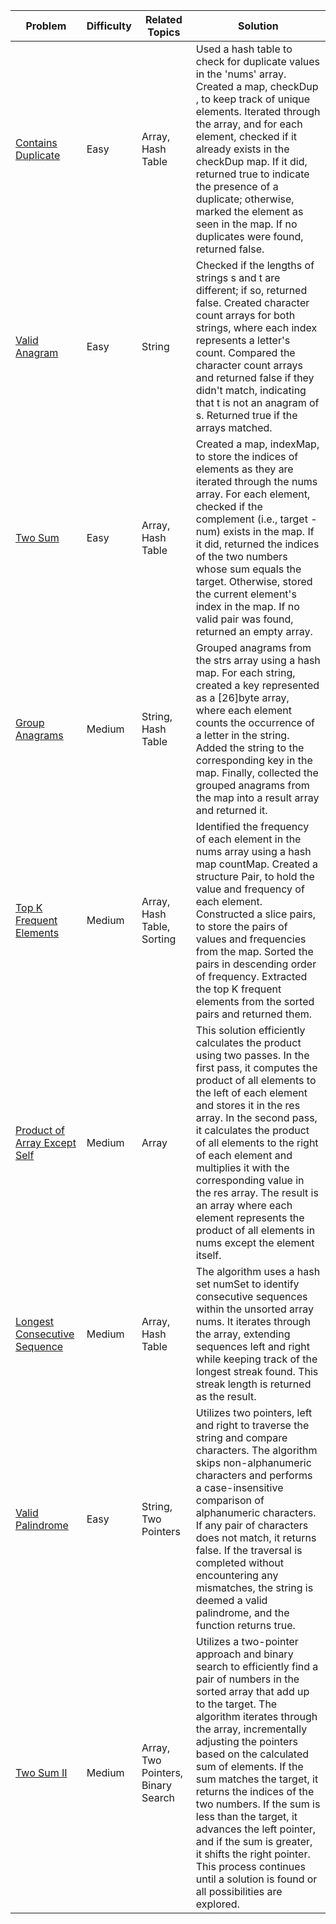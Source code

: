 | Problem                                                                                                     | Difficulty | Related Topics                     | Solution                                                                                                                                                                                                                                                                                                                                                                                                                                                                                                                                               |
| ----------------------------------------------------------------------------------------------------------- | ---------- | ---------------------------------- | ------------------------------------------------------------------------------------------------------------------------------------------------------------------------------------------------------------------------------------------------------------------------------------------------------------------------------------------------------------------------------------------------------------------------------------------------------------------------------------------------------------------------------------------------------ |
| [Contains Duplicate](https://github.com/rad16x/grinding-leetcode/blob/main/containsDuplicate.go)            | Easy       | Array, Hash Table                  | Used a hash table to check for duplicate values in the 'nums' array. Created a map, checkDup , to keep track of unique elements. Iterated through the array, and for each element, checked if it already exists in the checkDup map. If it did, returned true to indicate the presence of a duplicate; otherwise, marked the element as seen in the map. If no duplicates were found, returned false.                                                                                                                                                  |
| [Valid Anagram](https://github.com/rad16x/grinding-leetcode/blob/main/isAnagram.go)                         | Easy       | String                             | Checked if the lengths of strings s and t are different; if so, returned false. Created character count arrays for both strings, where each index represents a letter's count. Compared the character count arrays and returned false if they didn't match, indicating that t is not an anagram of s. Returned true if the arrays matched.                                                                                                                                                                                                             |
| [Two Sum](https://github.com/rad16x/grinding-leetcode/blob/main/twoSum.go)                                  | Easy       | Array, Hash Table                  | Created a map, indexMap, to store the indices of elements as they are iterated through the nums array. For each element, checked if the complement (i.e., target - num) exists in the map. If it did, returned the indices of the two numbers whose sum equals the target. Otherwise, stored the current element's index in the map. If no valid pair was found, returned an empty array.                                                                                                                                                              |
| [Group Anagrams](https://github.com/rad16x/grinding-leetcode/blob/main/twoSum.go)                           | Medium     | String, Hash Table                 | Grouped anagrams from the strs array using a hash map. For each string, created a key represented as a [26]byte array, where each element counts the occurrence of a letter in the string. Added the string to the corresponding key in the map. Finally, collected the grouped anagrams from the map into a result array and returned it.                                                                                                                                                                                                             |
| [Top K Frequent Elements](https://github.com/rad16x/grinding-leetcode/blob/main/topKFrequent.go)            | Medium     | Array, Hash Table, Sorting         | Identified the frequency of each element in the nums array using a hash map countMap. Created a structure Pair, to hold the value and frequency of each element. Constructed a slice pairs, to store the pairs of values and frequencies from the map. Sorted the pairs in descending order of frequency. Extracted the top K frequent elements from the sorted pairs and returned them.                                                                                                                                                               |
| [Product of Array Except Self](https://github.com/rad16x/grinding-leetcode/blob/main/productExceptSelf.go)  | Medium     | Array                              | This solution efficiently calculates the product using two passes. In the first pass, it computes the product of all elements to the left of each element and stores it in the res array. In the second pass, it calculates the product of all elements to the right of each element and multiplies it with the corresponding value in the res array. The result is an array where each element represents the product of all elements in nums except the element itself.                                                                              |
| [Longest Consecutive Sequence](https://github.com/rad16x/grinding-leetcode/blob/main/longestConsecutive.go) | Medium     | Array, Hash Table                  | The algorithm uses a hash set numSet to identify consecutive sequences within the unsorted array nums. It iterates through the array, extending sequences left and right while keeping track of the longest streak found. This streak length is returned as the result.                                                                                                                                                                                                                                                                                |
| [Valid Palindrome](https://github.com/rad16x/grinding-leetcode/blob/main/isPalindrome.go)                   | Easy       | String, Two Pointers               | Utilizes two pointers, left and right to traverse the string and compare characters. The algorithm skips non-alphanumeric characters and performs a case-insensitive comparison of alphanumeric characters. If any pair of characters does not match, it returns false. If the traversal is completed without encountering any mismatches, the string is deemed a valid palindrome, and the function returns true.                                                                                                                                     |
| [Two Sum II](https://github.com/rad16x/grinding-leetcode/blob/main/twoSumII.go)                             | Medium     | Array, Two Pointers, Binary Search | Utilizes a two-pointer approach and binary search to efficiently find a pair of numbers in the sorted array that add up to the target. The algorithm iterates through the array, incrementally adjusting the pointers based on the calculated sum of elements. If the sum matches the target, it returns the indices of the two numbers. If the sum is less than the target, it advances the left pointer, and if the sum is greater, it shifts the right pointer. This process continues until a solution is found or all possibilities are explored. |

